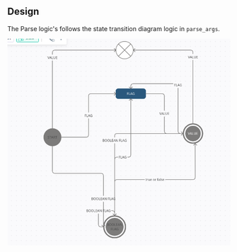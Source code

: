 ## Design

The Parse logic's follows the state transition diagram logic in `parse_args`.

![parse logic state transition](https://raw.githubusercontent.com/opcoder0/flags/main/img/parse_logic.png)
